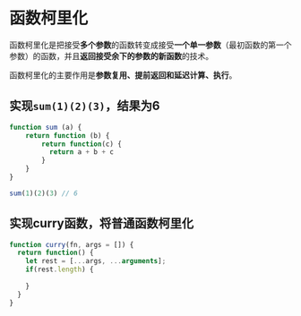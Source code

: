 # 函数柯里化

函数柯里化是把接受**多个参数**的函数转变成接受**一个单一参数**（最初函数的第一个参数）的函数，并且**返回接受余下的参数的新函数**的技术。

函数柯里化的主要作用是**参数复用、提前返回和延迟计算、执行**。

## 实现`sum(1)(2)(3)`，结果为6

```js
function sum (a) {
    return function (b) {
        return function(c) {
          return a + b + c
        }
    }
}

sum(1)(2)(3) // 6
```

## 实现curry函数，将普通函数柯里化

```js
function curry(fn, args = []) {
  return function() {
    let rest = [...args, ...arguments];
    if(rest.length) {
        
    }
  }
}
```
